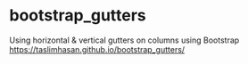 # bootstrap_gutters
Using horizontal &amp; vertical gutters on columns using Bootstrap
https://taslimhasan.github.io/bootstrap_gutters/
